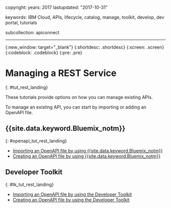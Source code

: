 
copyright:
  years: 2017
lastupdated: "2017-10-31"

keywords: IBM Cloud, APIs, lifecycle, catalog, manage, toolkit, develop, dev portal, tutorials

subcollection: apiconnect

---


{:new_window: target="_blank"}
{:shortdesc: .shortdesc}
{:screen: .screen}
{:codeblock: .codeblock}
{:pre: .pre}

# Managing a REST Service
{: #tut_rest_landing}

These tutorials provide options on how you can manage existing APIs.

To manage an existing API, you can start by importing or adding an OpenAPI file.

## {{site.data.keyword.Bluemix_notm}}
{: #openapi_tut_rest_landing}

- [Importing an OpenAPI file by using {{site.data.keyword.Bluemix_notm}}](/docs/services/apiconnect/tutorials?topic=tut_import_openapi_rest_bm)
- [Creating an OpenAPI file by using {{site.data.keyword.Bluemix_notm}}](/docs/services/apiconnect/tutorials?topic=tut_add_openapi_rest_bm)

## Developer Toolkit
{: #tk_tut_rest_landing}

- [Importing an OpenAPI file by using the Developer Toolkit](/docs/services/apiconnect/tutorials?topic=tut_import_openapi_rest_tk)
- [Creating an OpenAPI file by using the Developer Toolkit](/docs/services/apiconnect/tutorials?topic=tut_add_openapi_rest_tk)







